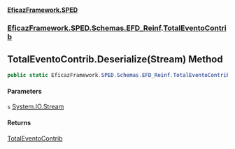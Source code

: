 #### [EficazFramework.SPED](EficazFrameworkSPED.md 'EficazFramework SPED')
### [EficazFramework.SPED.Schemas.EFD_Reinf](EficazFramework.SPED.Schemas.EFD_Reinf.md 'EficazFramework.SPED.Schemas.EFD_Reinf').[TotalEventoContrib](EficazFramework.SPED.Schemas.EFD_Reinf/TotalEventoContrib.md 'EficazFramework.SPED.Schemas.EFD_Reinf.TotalEventoContrib')

## TotalEventoContrib.Deserialize(Stream) Method

```csharp
public static EficazFramework.SPED.Schemas.EFD_Reinf.TotalEventoContrib Deserialize(System.IO.Stream s);
```
#### Parameters

<a name='EficazFramework.SPED.Schemas.EFD_Reinf.TotalEventoContrib.Deserialize(System.IO.Stream).s'></a>

`s` [System.IO.Stream](https://docs.microsoft.com/en-us/dotnet/api/System.IO.Stream 'System.IO.Stream')

#### Returns
[TotalEventoContrib](EficazFramework.SPED.Schemas.EFD_Reinf/TotalEventoContrib.md 'EficazFramework.SPED.Schemas.EFD_Reinf.TotalEventoContrib')